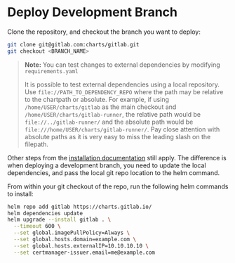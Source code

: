# Deploy Development Branch

Clone the repository, and checkout the branch you want to deploy:

```sh
git clone git@gitlab.com:charts/gitlab.git
git checkout <BRANCH_NAME>
```

> **Note:**
> You can test changes to external dependencies by modifying `requirements.yaml`
>
> It is possible to test external dependencies using a local repository. Use `file://PATH_TO_DEPENDENCY_REPO`
> where the path may be relative to the chartpath or absolute. For example, if using
> `/home/USER/charts/gitlab` as the main checkout and `/home/USER/charts/gitlab-runner`, the
> relative path would be `file://../gitlab-runner/` and the absolute path would be
> `file:///home/USER/charts/gitlab-runner/`. Pay close attention with absolute paths as it
> is very easy to miss the leading slash on the filepath.

Other steps from the [installation documentation](../installation/index.md) still apply. The difference is when deploying
a development branch, you need to update the local dependencies, and pass the local git repo location to the helm command.

From within your git checkout of the repo, run the following helm commands to install:

```sh
helm repo add gitlab https://charts.gitlab.io/
helm dependencies update
helm upgrade --install gitlab . \
  --timeout 600 \
  --set global.imagePullPolicy=Always \
  --set global.hosts.domain=example.com \
  --set global.hosts.externalIP=10.10.10.10 \
  --set certmanager-issuer.email=me@example.com
```
